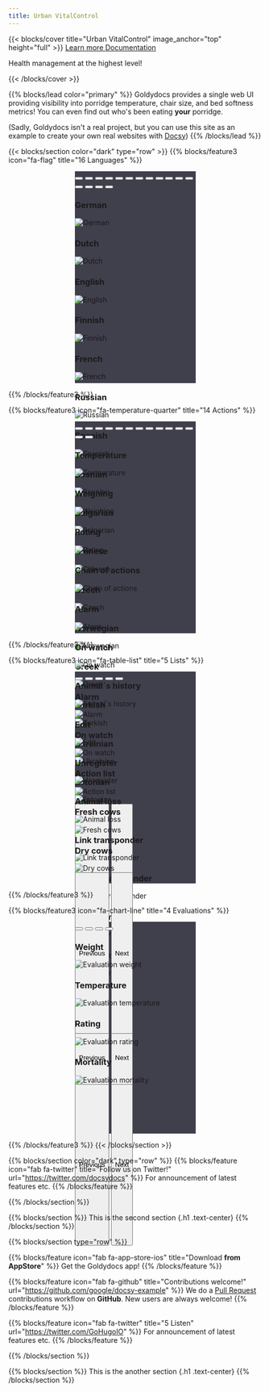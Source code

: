 ```yaml
---
title: Urban VitalControl
---
```


{{< blocks/cover title="Urban VitalControl" image_anchor="top" height="full" >}}
<a class="btn btn-lg btn-primary me-3 mb-4" href="#">
  Learn more <i class="fas fa-arrow-alt-circle-right ms-2"></i>
</a>
<a class="btn btn-lg btn-secondary me-3 mb-4" href="/docs/">
  Documentation<i class="fa-solid fa-book ms-2 "></i>
</a>
<p class="lead mt-5">Health management at the highest level!</p>
{{< /blocks/cover >}}

{{% blocks/lead color="primary" %}}
Goldydocs provides a single web UI providing visibility into porridge
temperature, chair size, and bed softness metrics! You can even find out who's
been eating **your** porridge.

(Sadly, Goldydocs isn't a real project, but you can use this site as an example
to create your own real websites with [Docsy](https://docsy.dev))
{{% /blocks/lead %}}


{{< blocks/section color="dark" type="row" >}}
{{% blocks/feature3 icon="fa-flag" title="16 Languages" %}}
<br>
<div id="carouselLanguagesAutoplaying" class="carousel slide" data-bs-ride="carousel" style="width: 240px; height: 420px; margin-left: auto; margin-right: auto; background-color: #403f4c">
    <div class="carousel-indicators">
    <button type="button" data-bs-target="#carouselLanguageIndicators" data-bs-slide-to="0" class="active" aria-current="true" aria-label="German"></button>
    <button type="button" data-bs-target="#carouselLanguageIndicators" data-bs-slide-to="1" aria-label="English"></button>
    <button type="button" data-bs-target="#carouselLanguageIndicators" data-bs-slide-to="2" aria-label="Dutch"></button>
    <button type="button" data-bs-target="#carouselLanguageIndicators" data-bs-slide-to="3" aria-label="Finish"></button>
    <button type="button" data-bs-target="#carouselLanguageIndicators" data-bs-slide-to="4" aria-label="French"></button>
    <button type="button" data-bs-target="#carouselLanguageIndicators" data-bs-slide-to="5" aria-label="Russian"></button>
    <button type="button" data-bs-target="#carouselLanguageIndicators" data-bs-slide-to="6" aria-label="Spanish"></button>
    <button type="button" data-bs-target="#carouselLanguageIndicators" data-bs-slide-to="7" aria-label="Bosnian"></button>
    <button type="button" data-bs-target="#carouselLanguageIndicators" data-bs-slide-to="8" aria-label="Bulgarian"></button>
    <button type="button" data-bs-target="#carouselLanguageIndicators" data-bs-slide-to="9" aria-label="Chinese"></button>
    <button type="button" data-bs-target="#carouselLanguageIndicators" data-bs-slide-to="10" aria-label="Czech"></button>
    <button type="button" data-bs-target="#carouselLanguageIndicators" data-bs-slide-to="11" aria-label="Norwegian"></button>
    <button type="button" data-bs-target="#carouselLanguageIndicators" data-bs-slide-to="12" aria-label="Greek"></button>
    <button type="button" data-bs-target="#carouselLanguageIndicators" data-bs-slide-to="13" aria-label="Turkish"></button>
    <button type="button" data-bs-target="#carouselLanguageIndicators" data-bs-slide-to="14" aria-label="Ukrainian"></button>
    <button type="button" data-bs-target="#carouselLanguageIndicators" data-bs-slide-to="15" aria-label="Estonian"></button>
    </div> 
<div class="carousel-inner">
    <div class="carousel-item active">
      <div class="position-relative text-center">
        <h3>German</h3>
      </div>
      <img src="/images/homescreen/german.png" alt="German">
    </div>
    <div class="carousel-item">
      <div class="position-relative text-center">
        <h3>Dutch</h3>
      </div>
      <img src="/images/homescreen/dutch.png" alt="Dutch">
    </div>
    <div class="carousel-item">
      <div class="position-relative text-center">
        <h3>English</h3>
      </div>
      <img src="/images/homescreen/english.png" alt="English">
    </div>
    <div class="carousel-item">
      <div class="position-relative text-center">
        <h3>Finnish</h3>
      </div>
      <img src="/images/homescreen/finnish.png" alt="Finnish">
    </div>
    <div class="carousel-item">
      <div class="position-relative text-center">
        <h3>French</h3>
      </div>
      <img src="/images/homescreen/french.png" alt="French">
    </div>
    <div class="carousel-item">
      <div class="position-relative text-center">
        <h3>Russian</h3>
      </div>
    <img src="/images/homescreen/russian.png" alt="Russian">
    </div>  
    <div class="carousel-item">
      <div class="position-relative text-center">
        <h3>Spanish</h3>
      </div>
    <img src="/images/homescreen/spanish.png" alt="Spanish">
    </div>
      <div class="carousel-item">
        <div class="position-relative text-center">
          <h3>Bosnian</h3>
        </div>
      <img src="/images/homescreen/bosnian.png" alt="Bosnian">
      </div>
      <div class="carousel-item">
        <div class="position-relative text-center">
          <h3>Bulgarian</h3>
        </div>
      <img src="/images/homescreen/bulgarian.png" alt="Bulgarian">
      </div>
      <div class="carousel-item">
        <div class="position-relative text-center">
          <h3>Chinese</h3>
        </div>
      <img src="/images/homescreen/chinese.png" alt="Chinese">
      </div>
      <div class="carousel-item">
        <div class="position-relative text-center">
          <h3>Czech</h3>
        </div>
      <img src="/images/homescreen/czech.png" alt="Czech">
      </div>
      <div class="carousel-item">
        <div class="position-relative text-center">
          <h3>Norwegian</h3>
        </div>
      <img src="/images/homescreen/norwegian.png" alt="Norwegian">
      </div>
      <div class="carousel-item">
        <div class="position-relative text-center">
          <h3>Greek</h3>
        </div>
      <img src="/images/homescreen/greek.png" alt="Greek">
      </div>      
      <div class="carousel-item">
        <div class="position-relative text-center">
          <h3>Turkish</h3>
        </div>
      <img src="/images/homescreen/turkish.png" alt="Turkish">
      </div> 
      <div class="carousel-item">
        <div class="position-relative text-center">
          <h3>Ukrainian</h3>
        </div>
      <img src="/images/homescreen/ukrainian.png" alt="Ukrainian">
      </div> 
      <div class="carousel-item">
        <div class="position-relative text-center">
          <h3>Estonian</h3>
        </div>
      <img src="/images/homescreen/estonian.png" alt="Estonian">
      </div> 
  </div>
  <button class="carousel-control-prev" type="button" data-bs-target="#carouselLanguagesAutoplaying" data-bs-slide="prev" style="left: 0px; top: 37px; height: 320px;">
    <span class="carousel-control-prev-icon" aria-hidden="true"></span>
    <span class="visually-hidden">Previous</span>
  </button>
  <button class="carousel-control-next" type="button" data-bs-target="#carouselLanguagesAutoplaying" data-bs-slide="next" style="right: 0px; top: 37px; height: 320px;">
    <span class="carousel-control-next-icon" aria-hidden="true"></span>
    <span class="visually-hidden">Next</span>
  </button>
</div>

{{% /blocks/feature3 %}}

{{% blocks/feature3 icon="fa-temperature-quarter" title="14 Actions" %}}
<br>
<div id="carouselActionsAutoplaying" class="carousel slide" data-bs-ride="carousel" style="width: 240px; height: 420px; margin-left: auto; margin-right: auto; background-color: #403f4c">
    <div class="carousel-indicators">
    <button type="button" data-bs-target="#carouselActionsIndicators" data-bs-slide-to="0" class="active" aria-current="true" aria-label="Temperature"></button>
    <button type="button" data-bs-target="#carouselActionsIndicators" data-bs-slide-to="1" aria-label="Weighing"></button>
    <button type="button" data-bs-target="#carouselActionsIndicators" data-bs-slide-to="2" aria-label="Rating"></button>
    <button type="button" data-bs-target="#carouselActionsIndicators" data-bs-slide-to="3" aria-label="Chain of actions"></button>
    <button type="button" data-bs-target="#carouselActionsIndicators" data-bs-slide-to="4" aria-label="Alarm"></button>
    <button type="button" data-bs-target="#carouselActionsIndicators" data-bs-slide-to="5" aria-label="On watch"></button>
    <button type="button" data-bs-target="#carouselActionsIndicators" data-bs-slide-to="6" aria-label="Animal´s history"></button>
    <button type="button" data-bs-target="#carouselActionsIndicators" data-bs-slide-to="7" aria-label="Edit"></button>
    <button type="button" data-bs-target="#carouselActionsIndicators" data-bs-slide-to="8" aria-label="Unregister"></button>
    <button type="button" data-bs-target="#carouselActionsIndicators" data-bs-slide-to="9" aria-label="Animal loss"></button>
    <button type="button" data-bs-target="#carouselActionsIndicators" data-bs-slide-to="10" aria-label="Link transponder"></button>
    <button type="button" data-bs-target="#carouselActionsIndicators" data-bs-slide-to="11" aria-label="Unlink transponder"></button>
    <button type="button" data-bs-target="#carouselActionsIndicators" data-bs-slide-to="12" aria-label="Link animal ID"></button>
    <button type="button" data-bs-target="#carouselActionsIndicators" data-bs-slide-to="13" aria-label="Link electronic animal ID"></button>
  </div>
<div class="carousel-inner">
    <div class="carousel-item active">
      <div class="position-relative text-center">
        <h3>Temperature</h3>
      </div>
      <img src="images/actions/temperature.png" alt="Temperature">
    </div>
    <div class="carousel-item">
      <div class="position-relative text-center">
        <h3>Weighing</h3>
      </div>
      <img src="images/actions/weighing.png" alt="Weighing">
    </div>
    <div class="carousel-item">
      <div class="position-relative text-center">
        <h3>Rating</h3>
      </div>
      <img src="images/actions/rating.png" alt="Rating">
    </div>
    <div class="carousel-item">
      <div class="position-relative text-center">
        <h3>Chain of actions</h3>
      </div>
      <img src="images/actions/chain_of_actions.png" alt="Chain of actions">
    </div>
    <div class="carousel-item">
      <div class="position-relative text-center">
        <h3>Alarm</h3>
      </div>
      <img src="images/actions/alarm.png" alt="Alarm">
    </div>
    <div class="carousel-item">
      <div class="position-relative text-center">
        <h3>On watch</h3>
      </div>
      <img src="images/actions/on_watch.png" alt="On watch">
    </div>
    <div class="carousel-item">
      <div class="position-relative text-center">
        <h3>Animal´s history</h3>
      </div>
      <img src="images/actions/animal_history.png" alt="Animal´s history">
    </div>
    <div class="carousel-item">
      <div class="position-relative text-center">
        <h3>Edit</h3>
      </div>
      <img src="images/actions/edit.png" alt="Edit">
    </div>
    <div class="carousel-item">
      <div class="position-relative text-center">
        <h3>Unregister</h3>
      <img src="images/actions/unregister.png" alt="Unregister">
      </div>
    </div>
    <div class="carousel-item">
      <div class="position-relative text-center">
        <h3>Animal loss</h3>
      </div>
      <img src="images/actions/animal_loss.png" alt="Animal loss">
    </div>
    <div class="carousel-item">
      <div class="position-relative text-center">
        <h3>Link transponder</h3>
      </div>
      <img src="images/actions/link_transponder.png" alt="Link transponder">
    </div>
    <div class="carousel-item">
      <div class="position-relative text-center">
        <h3>Unlink transponder</h3>
      </div>
      <img src="images/actions/unlink_transponder.png" alt="Unlink transponder">
    </div>      
    <div class="carousel-item">
      <div class="position-relative text-center">
        <h3>Link animal ID</h3>
      </div>
      <img src="images/actions/link_animal_ID.png" alt="Link animal ID">
    </div>   
    <div class="carousel-item">
      <div class="position-relative text-center">
        <h3>Link animal ID</h3>
      </div>
      <img src="images/actions/link_animal_ID2.png" alt="Link animal ID">
    </div>             
  </div>
  <button class="carousel-control-prev" type="button" data-bs-target="#carouselActionsAutoplaying" data-bs-slide="prev" style="left: 0px; top: 37px; height: 320px;">
    <span class="carousel-control-prev-icon" aria-hidden="true"></span>
    <span class="visually-hidden">Previous</span>
  </button>
  <button class="carousel-control-next" type="button" data-bs-target="#carouselActionsAutoplaying" data-bs-slide="next" style="right: 0px; top: 37px; height: 320px;">
    <span class="carousel-control-next-icon" aria-hidden="true"></span>
    <span class="visually-hidden">Next</span>
  </button>
</div>

{{% /blocks/feature3 %}}

{{% blocks/feature3 icon="fa-table-list" title="5 Lists" %}}
<br>
<div id="carouselListsAutoplaying" class="carousel slide" data-bs-ride="carousel" style="width: 240px; height: 420px; background-color: #403f4c; margin-left: auto; margin-right: auto;">
    <div class="carousel-indicators">
    <button type="button" data-bs-target="#carouselListsIndicators" data-bs-slide-to="0" class="active" aria-current="true" aria-label="Alarm"></button>
    <button type="button" data-bs-target="#carouselListsIndicators" data-bs-slide-to="1" aria-label="On Watch"></button>
    <button type="button" data-bs-target="#carouselListsIndicators" data-bs-slide-to="2" aria-label="Action"></button>
    <button type="button" data-bs-target="#carouselListsIndicators" data-bs-slide-to="3" aria-label="Fresh cows"></button>
    <button type="button" data-bs-target="#carouselListsIndicators" data-bs-slide-to="4" aria-label="Dry cows"></button>
  </div>
<div class="carousel-inner">
    <div class="carousel-item active">
      <div class="position-relative text-center">
        <h3>Alarm</h3>
      </div>
      <img src="images/lists/alarm.png" alt="Alarm">
    </div>
    <div class="carousel-item">
      <div class="position-relative text-center">
        <h3>On watch</h3>
      </div>
      <img src="images/lists/on_watch.png" alt="On watch">
    </div>
    <div class="carousel-item">
      <div class="position-relative text-center">
        <h3>Action list</h3>
      </div>      
      <img src="images/lists/action_list.png" alt="Action list">
    </div>
    <div class="carousel-item">
      <div class="position-relative text-center">
        <h3>Fresh cows</h3>
      </div>
      <img src="images/lists/fresh_cows.png" alt="Fresh cows">
    </div>
    <div class="carousel-item">
      <div class="position-relative text-center">
        <h3>Dry cows</h3>
      </div>
    <img src="images/lists/dry_cows.png" alt="Dry cows">
    </div>
  </div>
  <button class="carousel-control-prev" type="button" data-bs-target="#carouselListsAutoplaying" data-bs-slide="prev" style="left: 0px; top: 37px; height: 320px;">
    <span class="carousel-control-prev-icon" aria-hidden="true"></span>
    <span class="visually-hidden">Previous</span>
  </button>
  <button class="carousel-control-next" type="button" data-bs-target="#carouselListsAutoplaying" data-bs-slide="next" style="right: 0px; top: 37px; height: 320px;">
    <span class="carousel-control-next-icon" aria-hidden="true"></span>
    <span class="visually-hidden">Next</span>
  </button>
</div>

{{% /blocks/feature3 %}}

{{% blocks/feature3 icon="fa-chart-line" title="4 Evaluations" %}}
<br>
<div id="carouselEvaluationAutoplaying" class="carousel slide" data-bs-ride="carousel" style="width: 240px; height: 420px; background-color: #403f4c; margin-left: auto; margin-right: auto;">
    <div class="carousel-indicators">
    <button type="button" data-bs-target="#carouselListsIndicators" data-bs-slide-to="0" class="active" aria-current="true" aria-label="Evaluation weight"></button>
    <button type="button" data-bs-target="#carouselListsIndicators" data-bs-slide-to="1" aria-label="Evaluation temperature"></button>
    <button type="button" data-bs-target="#carouselListsIndicators" data-bs-slide-to="2" aria-label="Evaluation rating"></button>
    <button type="button" data-bs-target="#carouselListsIndicators" data-bs-slide-to="3" aria-label="Evaluation mortality"></button>
  </div>
<div class="carousel-inner">
    <div class="carousel-item active">
      <div class="position-relative text-center">
        <h3>Weight</h3>
      </div> 
      <img src="images/evaluation/weight.png" alt="Evaluation weight">
    </div>
    <div class="carousel-item">
      <div class="position-relative text-center">
        <h3>Temperature</h3>
      </div> 
      <img src="images/evaluation/temperature.png" alt="Evaluation temperature">
    </div>
    <div class="carousel-item">
      <div class="position-relative text-center">
        <h3>Rating</h3>
      </div> 
      <img src="images/evaluation/rating.png" alt="Evaluation rating">
    </div>
    <div class="carousel-item">
      <div class="position-relative text-center">
        <h3>Mortality</h3>
      </div> 
      <img src="images/evaluation/mortality.png" alt="Evaluation mortality">
    </div>
  </div>
  <button class="carousel-control-prev" type="button" data-bs-target="#carouselEvaluationAutoplaying" data-bs-slide="prev" style="left: 0px; top: 37px; height: 320px;">
    <span class="carousel-control-prev-icon" aria-hidden="true"></span>
    <span class="visually-hidden">Previous</span>
  </button>
  <button class="carousel-control-next" type="button" data-bs-target="#carouselEvaluationAutoplaying" data-bs-slide="next" style="right: 0px; top: 37px; height: 320px;">
    <span class="carousel-control-next-icon" aria-hidden="true"></span>
    <span class="visually-hidden">Next</span>
  </button>
</div>

{{% /blocks/feature3 %}}
{{< /blocks/section >}}


{{% blocks/section color="dark" type="row" %}}
{{% blocks/feature icon="fab fa-twitter" title="Follow us on Twitter!" url="https://twitter.com/docsydocs" %}}
For announcement of latest features etc.
{{% /blocks/feature %}}


{{% /blocks/section %}}


{{% blocks/section %}}
This is the second section
{.h1 .text-center}
{{% /blocks/section %}}


{{% blocks/section type="row" %}}

{{% blocks/feature icon="fab fa-app-store-ios" title="Download **from AppStore**" %}}
Get the Goldydocs app!
{{% /blocks/feature %}}

{{% blocks/feature icon="fab fa-github" title="Contributions welcome!"
    url="https://github.com/google/docsy-example" %}}
We do a [Pull Request](https://github.com/google/docsy-example/pulls)
contributions workflow on **GitHub**. New users are always welcome!
{{% /blocks/feature %}}

{{% blocks/feature icon="fab fa-twitter" title="5 Listen"
    url="https://twitter.com/GoHugoIO" %}}
For announcement of latest features etc.
{{% /blocks/feature %}}

{{% /blocks/section %}}


{{% blocks/section %}}
This is the another section
{.h1 .text-center}
{{% /blocks/section %}}
